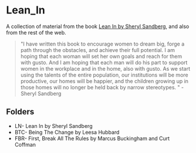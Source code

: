 # Lean_In
A collection of material from the book [Lean In by Sheryl Sandberg](http://leanin.org/book/), and also from the rest of the web.

> "I have written this book to encourage women to dream big, forge a path through the obstacles, and
achieve their full potential. I am hoping that each woman will set her own goals and reach for them
with gusto. And I am hoping that each man will do his part to support women in the workplace and in
the home, also with gusto. As we start using the talents of the entire population, our institutions will be
more productive, our homes will be happier, and the children growing up in those homes will no
longer be held back by narrow stereotypes. " -Sheryl Sandberg

## Folders
- LN- Lean In by Sheryl Sandberg
- BTC- Being The Change by Leesa Hubbard
- FBR- First, Break All The Rules by Marcus Buckingham and Curt Coffman



